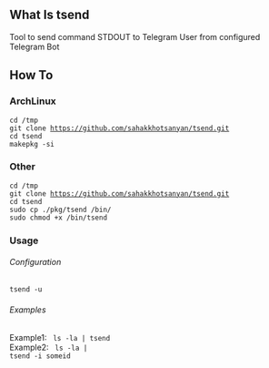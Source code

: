 ## What Is tsend
Tool to send command STDOUT to Telegram User from configured Telegram Bot
## How To
### ArchLinux
<code>cd /tmp</code><br>
<code>git clone https://github.com/sahakkhotsanyan/tsend.git</code><br>
<code>cd tsend</code><br>
<code>makepkg -si</code><br>
### Other
<code>cd /tmp</code><br>
<code>git clone https://github.com/sahakkhotsanyan/tsend.git</code><br>
<code>cd tsend</code><br>
<code>sudo cp ./pkg/tsend /bin/</code><br>
<code>sudo chmod +x /bin/tsend</code><br>
### Usage

###### Configuration
<code>tsend -u</code><br>
###### Examples
Example1: <code> ls -la | tsend </code><br>
Example2: <code> ls -la | tsend -i someid </code>
